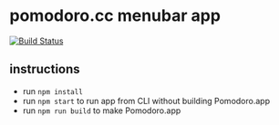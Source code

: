 # pomodoro.cc menubar app

[![Build Status](https://travis-ci.org/christian-fei/pomodoro.cc-mac.svg?branch=master)](https://travis-ci.org/christian-fei/pomodoro.cc-mac)

## instructions

- run `npm install`
- run `npm start` to run app from CLI without building Pomodoro.app
- run `npm run build` to make Pomodoro.app
